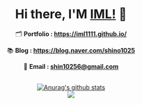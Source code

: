 
<div align=center>

# Hi there, I'M [IML!](https://iml1111.github.io) 👋

🗂 **Portfolio : https://iml1111.github.io/**

📚 **Blog : https://blog.naver.com/shino1025**

📧 **Email : shin10256@gmail.com**

<br>
<a href="https://github.com/anuraghazra/github-readme-stats">
  <img align="center" src="https://github-readme-stats.anuraghazra1.vercel.app/api?username=iml1111&show_icons=true&include_all_commits=true&theme=material-palenight&count_private=true" alt="Anurag's github stats" />
</a>
<br>
<a href="https://github.com/anuraghazra/github-readme-stats">
  <!-- Change the `github-readme-stats.anuraghazra1.vercel.app` to `github-readme-stats.vercel.app`  -->
  <img align="center" src="https://github-readme-stats.anuraghazra1.vercel.app/api/top-langs/?username=iml1111&layout=compact&theme=material-palenight" />
</a>
<br>

</div>
